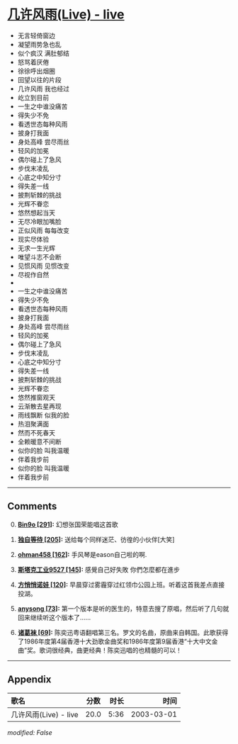 # [几许风雨(Live) - live](https://music.163.com/song?id=66893)

* 无言轻倚窗边
* 凝望雨势急也乱
* 似个疯汉 满肚郁结
* 怒骂着厌倦
* 徐徐呼出烟圈
* 回望以往的片段
* 几许风雨 我也经过
* 屹立到目前
* 一生之中谁没痛苦
* 得失少不免
* 看透世态每种风雨
* 披身打我面
* 身处高峰 尝尽雨丝
* 轻风的加冕
* 偶尔碰上了急风
* 步伐末凌乱
* 心底之中知分寸
* 得失差一线
* 披荆斩棘的挑战
* 光辉不眷恋
* 悠然想起当天
* 无尽冷眼加嘴脸
* 正似风雨 每每改变
* 现实尽体验
* 无求一生光辉
* 唯望斗志不会断
* 见惯风雨 见惯改变
* 尽视作自然
* 
* 一生之中谁没痛苦
* 得失少不免
* 看透世态每种风雨
* 披身打我面
* 身处高峰 尝尽雨丝
* 轻风的加冕
* 偶尔碰上了急风
* 步伐末凌乱
* 心底之中知分寸
* 得失差一线
* 披荆斩棘的挑战
* 光辉不眷恋
* 悠然推窗观天
* 云渐散去星再现
* 雨线飘断 似我的脸
* 热泪聚满面
* 然而不死春天
* 全赖暖意不间断
* 似你的脸 叫我温暖
* 伴着我步前
* 似你的脸 叫我温暖
* 伴着我步前


---

## Comments
0. **[Bin9o \[291\]](https://music.163.com/#/user/home?id=88375634):** 幻想张国荣能唱这首歌

1. **[__独自等待__ \[205\]](https://music.163.com/#/user/home?id=3586384):** 送给每个同样迷茫、彷徨的小伙伴[大笑]

2. **[ohman458 \[162\]](https://music.163.com/#/user/home?id=35898578):** 手风琴是eason自己啦的啊.

3. **[斯塔克工业9527 \[145\]](https://music.163.com/#/user/home?id=37011040):** 感覺自己好失敗 你們怎麼都在進步

4. **[方悄悄诺娃 \[120\]](https://music.163.com/#/user/home?id=50542302):** 早晨穿过雾霾穿过红领巾公园上班。听着这首我差点直接投湖。

5. **[anysong \[73\]](https://music.163.com/#/user/home?id=36549130):** 第一个版本是听的医生的，特意去搜了原唱，然后听了几句就回来继续听这个版本了……

6. **[诸葛袜 \[69\]](https://music.163.com/#/user/home?id=66696644):** 陈奕迅粤语翻唱第三名。罗文的名曲，原曲来自韩国。此歌获得了1986年度第4届香港十大劲歌金曲奖和1986年度第9届香港“十大中文金曲”奖。歌词很经典，曲更经典！陈奕迅唱的也精髓的可以！



---

## Appendix

|歌名|分数|时长|时间|
|:---|:---:|---:|---:|
|几许风雨(Live) - live|20.0|5:36|2003-03-01

*modified: False*